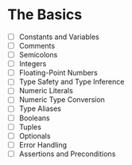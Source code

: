 # The Basics

- [ ] Constants and Variables
- [ ] Comments
- [ ] Semicolons
- [ ] Integers
- [ ] Floating-Point Numbers
- [ ] Type Safety and Type Inference
- [ ] Numeric Literals
- [ ] Numeric Type Conversion
- [ ] Type Aliases
- [ ] Booleans
- [ ] Tuples
- [ ] Optionals
- [ ] Error Handling
- [ ] Assertions and Preconditions
